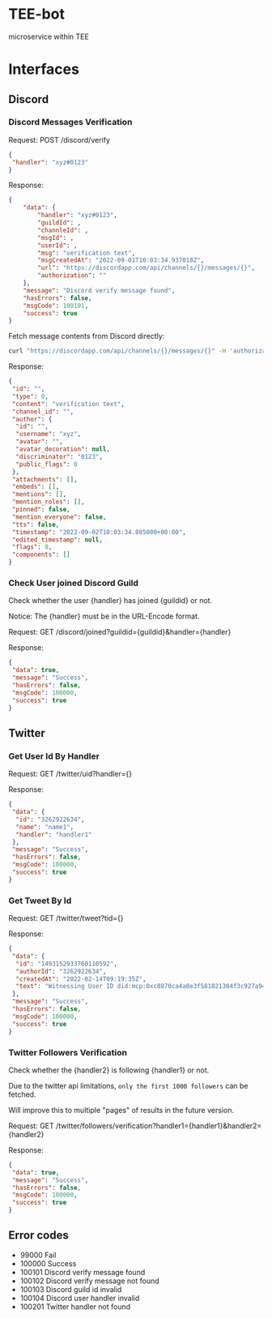 # TEE-bot

microservice within TEE

# Interfaces

## Discord

### Discord Messages Verification

Request: POST /discord/verify

```json
{
 "handler": "xyz#0123"
}
```

Response:

```json
{
    "data": {
        "handler": "xyz#0123",
        "guildId": ,
        "channleId": ,
        "msgId": ,
        "userId": ,
        "msg": "verification text",
        "msgCreatedAt": "2022-09-01T10:03:34.937018Z",
        "url": "https://discordapp.com/api/channels/{}/messages/{}",
        "authorization": ""
    },
    "message": "Discord verify message found",
    "hasErrors": false,
    "msgCode": 100101,
    "success": true
}
```

Fetch message contents from Discord directly:

```bash
curl "https://discordapp.com/api/channels/{}/messages/{}" -H 'authorization: {}'
```

Response:

```json
{
 "id": "",
 "type": 0,
 "content": "verification text",
 "channel_id": "",
 "author": {
  "id": "",
  "username": "xyz",
  "avatar": "",
  "avatar_decoration": null,
  "discriminator": "0123",
  "public_flags": 0
 },
 "attachments": [],
 "embeds": [],
 "mentions": [],
 "mention_roles": [],
 "pinned": false,
 "mention_everyone": false,
 "tts": false,
 "timestamp": "2022-09-02T10:03:34.885000+00:00",
 "edited_timestamp": null,
 "flags": 0,
 "components": []
}
```

### Check User joined Discord Guild

Check whether the user {handler} has joined {guildid} or not.

Notice: The {handler} must be in the URL-Encode format.

Request: GET /discord/joined?guildid={guildid}&handler={handler}

Response:

```json
{
 "data": true,
 "message": "Success",
 "hasErrors": false,
 "msgCode": 100000,
 "success": true
}
```

## Twitter

### Get User Id By Handler

Request: GET /twitter/uid?handler={}

Response:

```json
{
 "data": {
  "id": "3262922634",
  "name": "name1",
  "handler": "handler1"
 },
 "message": "Success",
 "hasErrors": false,
 "msgCode": 100000,
 "success": true
}
```

### Get Tweet By Id

Request: GET /twitter/tweet?tid={}

Response:

```json
{
 "data": {
  "id": "1493152933760110592",
  "authorId": "3262922634",
  "createdAt": "2022-02-14T09:19:35Z",
  "text": "Witnessing User ID did:mcp:0xc8870ca4a8e3f581821384f3c927a9494a661b35:evm proving its ownership for Twitter account on https://t.co/JZhtEIXif8, challenge code is: 8ca03b4015155c8be26ba49dc8d2db54."
 },
 "message": "Success",
 "hasErrors": false,
 "msgCode": 100000,
 "success": true
}
```

### Twitter Followers Verification

Check whether the {handler2} is following {handler1} or not.

Due to the twitter api limitations, `only the first 1000 followers` can be fetched.

Will improve this to multiple "pages" of results in the future version.

Request: GET /twitter/followers/verification?handler1={handler1}&handler2={handler2}

Response:

```json
{
 "data": true,
 "message": "Success",
 "hasErrors": false,
 "msgCode": 100000,
 "success": true
}
```

## Error codes

- 99000  Fail
- 100000 Success
- 100101 Discord verify message found
- 100102 Discord verify message not found
- 100103 Discord guild id invalid
- 100104 Discord user handler invalid
- 100201 Twitter handler not found
